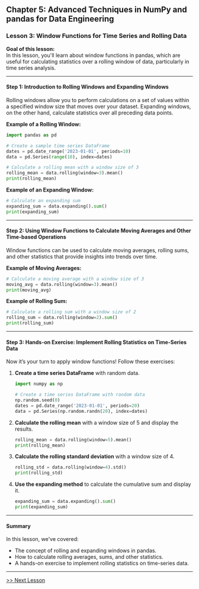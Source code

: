 ## Chapter 5: Advanced Techniques in NumPy and pandas for Data Engineering

### Lesson 3: Window Functions for Time Series and Rolling Data

**Goal of this lesson:**  
In this lesson, you'll learn about window functions in pandas, which are useful for calculating statistics over a rolling window of data, particularly in time series analysis.

---

#### Step 1: Introduction to Rolling Windows and Expanding Windows

Rolling windows allow you to perform calculations on a set of values within a specified window size that moves over your dataset. Expanding windows, on the other hand, calculate statistics over all preceding data points.

**Example of a Rolling Window:**

```python
import pandas as pd

# Create a sample time series DataFrame
dates = pd.date_range('2023-01-01', periods=10)
data = pd.Series(range(10), index=dates)

# Calculate a rolling mean with a window size of 3
rolling_mean = data.rolling(window=3).mean()
print(rolling_mean)
```

**Example of an Expanding Window:**

```python
# Calculate an expanding sum
expanding_sum = data.expanding().sum()
print(expanding_sum)
```

---

#### Step 2: Using Window Functions to Calculate Moving Averages and Other Time-based Operations

Window functions can be used to calculate moving averages, rolling sums, and other statistics that provide insights into trends over time.

**Example of Moving Averages:**

```python
# Calculate a moving average with a window size of 3
moving_avg = data.rolling(window=3).mean()
print(moving_avg)
```

**Example of Rolling Sum:**

```python
# Calculate a rolling sum with a window size of 2
rolling_sum = data.rolling(window=2).sum()
print(rolling_sum)
```

---

#### Step 3: Hands-on Exercise: Implement Rolling Statistics on Time-Series Data

Now it’s your turn to apply window functions! Follow these exercises:

1. **Create a time series DataFrame** with random data.

   ```python
   import numpy as np
   
   # Create a time series DataFrame with random data
   np.random.seed(0)
   dates = pd.date_range('2023-01-01', periods=20)
   data = pd.Series(np.random.randn(20), index=dates)
   ```

2. **Calculate the rolling mean** with a window size of 5 and display the results.

   ```python
   rolling_mean = data.rolling(window=5).mean()
   print(rolling_mean)
   ```

3. **Calculate the rolling standard deviation** with a window size of 4.

   ```python
   rolling_std = data.rolling(window=4).std()
   print(rolling_std)
   ```

4. **Use the expanding method** to calculate the cumulative sum and display it.

   ```python
   expanding_sum = data.expanding().sum()
   print(expanding_sum)
   ```

---

#### Summary

In this lesson, we've covered:
- The concept of rolling and expanding windows in pandas.
- How to calculate rolling averages, sums, and other statistics.
- A hands-on exercise to implement rolling statistics on time-series data.


---
[>> Next Lesson](./chapter6.md)